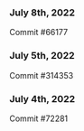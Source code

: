 ### July 8th, 2022

Commit #66177

### July 5th, 2022

Commit #314353


### July 4th, 2022

Commit #72281
